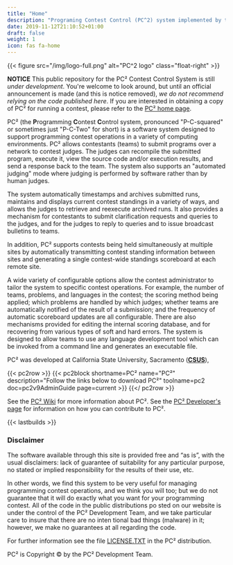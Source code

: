 ```yaml
---
title: "Home"
description: "Programing Contest Control (PC^2) system implemented by the PC^2 Development Team for use at the ICPC World Finals and other programming contests"
date: 2019-11-12T21:10:52+01:00
draft: false
weight: 1
icon: fas fa-home
---
```


{{< figure src="/img/logo-full.png" alt="PC^2 logo" class="float-right" >}}

**NOTICE**  This public repository for the PC&sup2; Contest Control System is still _under development_.  You're welcome to look around,
but until an official announcement is made (and this is notice removed), _we do not recommend relying on the code published here_.
If you are interested in obtaining a copy of PC&sup2; for running a contest, please refer to the [PC&sup2; home page](https://pc2.ecs.csus.edu).


PC&sup2; (the **P**rogramming **C**ontest **C**ontrol system,
pronounced "P-C-squared" or sometimes just "P-C-Two" for short) is a
software system designed to support programming contest operations in
a variety of computing environments.
PC&sup2; allows contestants
(teams) to submit programs over a network to contest
judges. The judges can recompile the submitted program,
execute it, view the source code and/or execution results, and send a
response back to the team.   The system also supports an "automated judging"
mode where judging is performed by software rather than by human judges.

The system automatically timestamps and archives submitted runs,
maintains and displays current contest standings in a variety of ways,
and allows the judges to retrieve and reexecute archived runs.
It also provides a mechanism for contestants to submit clarification
requests and queries to the judges, and for the judges to reply to
queries and to issue broadcast bulletins to teams.

In addition, PC&sup2; supports contests being held
simultaneously at multiple sites by automatically transmitting
contest standing information between sites and generating a single
contest-wide standings scoreboard at each remote site.

A wide variety of configurable options allow the contest
administrator to tailor the system to specific contest operations.
For example, the number of teams, problems, and languages in the contest;
the scoring method being applied; which problems are handled by which
judges; whether teams are automatically notified of the result of a
submission; and the frequency of automatic scoreboard updates are all
configurable.
There are also mechanisms provided for editing the internal scoring
database, and for recovering from various types of soft and hard errors.
The system is designed to allow teams to use any language
development tool which can be invoked from a command line and generates
an executable file.

PC&sup2;  was developed at California State University,
Sacramento (**<a href="https://www.csus.edu/">CSUS</a>**),


{{< pc2row >}}
    {{< pc2block shortname=PC&sup2; name="PC&sup2;" description="Follow the links below to download PC&sup2;" toolname=pc2 doc=pc2v9AdminGuide page=current >}}
{{</ pc2row >}}

See the <a href="https://github.com/pc2ccs/pc2v9/wiki">PC&sup2; Wiki</a> for more information about PC&sup2;. See the <a href="https://github.com/pc2ccs/pc2v9/wiki/PC2-Developer%27s-Wiki">PC&sup2; Developer's page</a> for information on how you can contribute to PC&sup2;.

{{< lastbuilds >}}

### Disclaimer

The software available through this site is provided free and “as is”, with the usual disclaimers: lack of guarantee of suitability
for any particular purpose, no stated or implied responsibility for the results of their use, etc.

In other words, we find this system to be very useful for managing programming contest operations, and we think you will too; but we
 do not guarantee that it will do exactly what you want for your programming contest. All of the code in the public distributions po
sted on our website is under the control of the PC&sup2; Development Team, and we take particular care to insure that there are no inten
tional bad things (malware) in it; however, we make no guarantees at all regarding the code.

For further information see the file [LICENSE.TXT](https://github.com/pc2ccs/pc2v9/blob/master/LICENSE.TXT) in the PC&sup2; distribution.

PC&sup2; is Copyright &copy; by the PC&sup2; Development Team.
